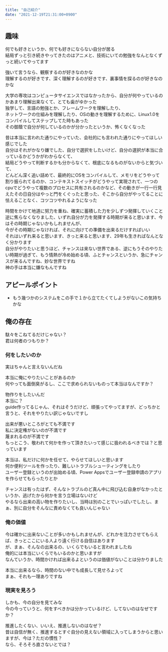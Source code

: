 ```yaml
---
title: "自己紹介"
date: "2021-12-19T21:31:00+0900"
---
```


## 趣味

何でも好きというか、何でも好きにならない自分が居る  
結局ずっと引き続きやってきたのはアニメと、技術にいての勉強をなんとなくずっと続いてやってます

強いて言うなら、観察するのが好きなのかな  
理解するのが好きです、深く理解するのが好きです、裏事情を探るのが好きなのかな

大学の専攻はコンピュータサイエンスではなかったから、自分が何やっているのかあまり理解出来なくて、とても歯がゆかった  
独学して、言語の勉強とか、フレームワークを理解したり、  
ネットワークの仕組みを理解したり、OSの動きを理解するために、Linux1.0をコンパイルしてステップしてた時もあった  
その御蔭で自分が何しているのかが分かったというか、怖くなくなった

昔は本当に言われた通りにやっていた、会社的にも言われた通りにやってほしい感じでした  
自分はそれがかなり嫌でした、自分で選択をしたいけど、自分の選択が本当に合っているかどうかがわからなくて、  
結局どうやって判断するかも分からなくて、根底になるものがないからと気づいて、  
どんどん深く追い詰めて、最終的にOSをコンパイルして、メモリをどうやって割り振られてるのか、コンテキストスイッチがどうやって実現されて、一つのcpuでどうやって複数のプロセスに共有されるのかなど、その動きが一行一行見えたその日自分はやっと門をくぐったと思った、そこから自分がやってることに怯えることなく、コツコツやれるようになった

時間をかけて地道に努力を重ね、確実に蓄積した力を少しずつ発揮していくこと  
逆に焦らなくなりました、いずれ自分が力を発揮する時期が来ると思います、今はその時期じゃないかもしれませんが、  
今がその時期じゃなければ、それに向けての準備を出来るだけすればいい  
それはいずれ来ると思います、きっと来ると思います、29年も生きればなんとなく分かります  
自分がやりたいと思うほど、チャンスは来ない世界である、逆にもうそのやりたい時期が過ぎて、もう情熱が冷め始める頃、ふとチャンスというか、急にチャンスが来るんですね、妙な世界ですね  
神の手は本当に嫌なもんですね



## アピールポイント

- もう幾つかのシステムをこの手で１から立てたくてしようがないこの気持ちかな



## 俺の存在

駄々をこねてるだけじゃない？  
君は何者のつもりか？



### 何をしたいのか

実はちゃんと言えないんだね  

本当に俺にやりたいことがあるのか  
何やっても面倒臭がるし、ここで求められないものって本当はなんですか？

物作りをしたいんだ  
本当に？  
guide作ってるじゃん、それはそうだけど、頑張ってやってますが、どっちかと言うと、それをやりたい訳じゃないですし  

出来が悪いところがとても不満です  
私に決定権がないのが不満です  
蔑まれるのが不満です  
もっとこう、敬われて何かを作って頂きたいって感じに扱われるべきでは？と思っています

本当は、私だけに何かを任せて、やらせてほしいと思います  
何か便利ツールを作ったり、難しいトラブルシューティングをしたり  
ユーザー登録というのが出始める頃、Power Appsでユーザー登録申請のアプリを作らせてもらったりとか  

チャンスは有ったはず、そんなトラブルのど真ん中に飛び込む自身がなかったというか、逃げたから何かを言う立場はないけど  
やるなら出来の高い物を作りたいし、当時は別のことでいっぱいでしたし、まぁ、別に自分をそんなに責めなくても良いんじゃない

### 俺の価値

今は確かに出来ないことが多いかもしれませんが、どれかを注力させてもらえば、きっとここにいる人より遠く行ける自信はあります  
が、まぁ、そんなの出来るの、いくらでもいると言われましたね  
俺的には本当にいくらでもいるのかと思いますが  
なんていうか、時間かければ出来るよというのは価値がないことは分かりました

本当に出来るなら、時間のない中でも成長して見せろよって  
まぁ、それも一理ありですね

### 現実を見ろう

しかも、今の自分を見てみな  
今の今っていうと、何をすべきかは分かっているけど、してないのはなぜですか？

推進したくない、いいえ、推進しないのはなぜ？  
昔は自信が無く、推進するとすぐ自分の見えない領域に入ってしまうからと思いますが、今は？ただの慣性？  
なら、そろそろ直さないとでは？

